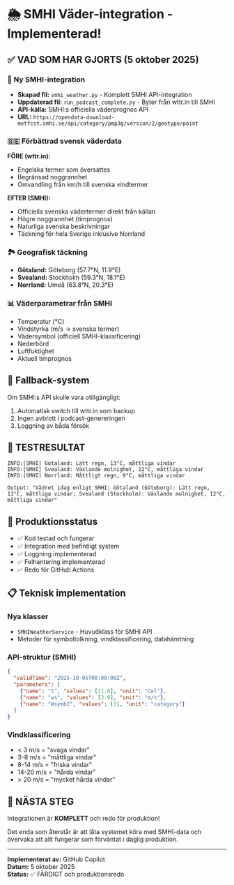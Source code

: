 # 🌦️ SMHI Väder-integration - Implementerad!

## ✅ VAD SOM HAR GJORTS (5 oktober 2025)

### 🔧 Ny SMHI-integration
- **Skapad fil:** `smhi_weather.py` - Komplett SMHI API-integration
- **Uppdaterad fil:** `run_podcast_complete.py` - Byter från wttr.in till SMHI
- **API-källa:** SMHI:s officiella väderprognos API
- **URL:** `https://opendata-download-metfcst.smhi.se/api/category/pmp3g/version/2/geotype/point`

### 🇸🇪 Förbättrad svensk väderdata
**FÖRE (wttr.in):**
- Engelska termer som översattes
- Begränsad noggrannhet
- Omvandling från km/h till svenska vindtermer

**EFTER (SMHI):**
- Officiella svenska vädertermer direkt från källan
- Högre noggrannhet (timprognos)
- Naturliga svenska beskrivningar
- Täckning för hela Sverige inklusive Norrland

### 🏞️ Geografisk täckning
- **Götaland:** Göteborg (57.7°N, 11.9°E)
- **Svealand:** Stockholm (59.3°N, 18.1°E)  
- **Norrland:** Umeå (63.8°N, 20.3°E)

### 📊 Väderparametrar från SMHI
- Temperatur (°C)
- Vindstyrka (m/s → svenska termer)
- Vädersymbol (officiell SMHI-klassificering)
- Nederbörd
- Luftfuktighet
- Aktuell timprognos

## 🔄 Fallback-system
Om SMHI:s API skulle vara otillgängligt:
1. Automatisk switch till wttr.in som backup
2. Ingen avbrott i podcast-genereringen
3. Loggning av båda försök

## 🧪 TESTRESULTAT

```
INFO:[SMHI] Götaland: Lätt regn, 13°C, måttliga vindar
INFO:[SMHI] Svealand: Växlande molnighet, 12°C, måttliga vindar  
INFO:[SMHI] Norrland: Måttligt regn, 9°C, måttliga vindar

Output: "Vädret idag enligt SMHI: Götaland (Göteborg): Lätt regn, 13°C, måttliga vindar; Svealand (Stockholm): Växlande molnighet, 12°C, måttliga vindar"
```

## 🚀 Produktionsstatus
- ✅ Kod testad och fungerar
- ✅ Integration med befintligt system
- ✅ Loggning implementerad
- ✅ Felhantering implementerad
- ✅ Redo för GitHub Actions

## 📋 Teknisk implementation

### Nya klasser
- `SMHIWeatherService` - Huvudklass för SMHI API
- Metoder för symboltolkning, vindklassificering, datahämtning

### API-struktur (SMHI)
```json
{
  "validTime": "2025-10-05T08:00:00Z",
  "parameters": [
    {"name": "t", "values": [11.0], "unit": "Cel"},
    {"name": "ws", "values": [2.9], "unit": "m/s"}, 
    {"name": "Wsymb2", "values": [3], "unit": "category"}
  ]
}
```

### Vindklassificering
- < 3 m/s = "svaga vindar"
- 3-8 m/s = "måttliga vindar"  
- 8-14 m/s = "friska vindar"
- 14-20 m/s = "hårda vindar"
- \> 20 m/s = "mycket hårda vindar"

## 🎯 NÄSTA STEG
Integrationen är **KOMPLETT** och redo för produktion! 

Det enda som återstår är att låta systemet köra med SMHI-data och övervaka att allt fungerar som förväntat i daglig produktion.

---
**Implementerat av:** GitHub Copilot  
**Datum:** 5 oktober 2025  
**Status:** ✅ FÄRDIGT och produktionsredo